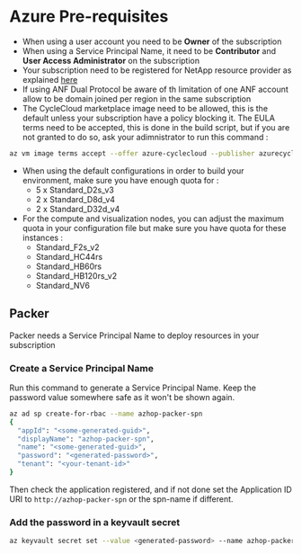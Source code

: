 # Azure Pre-requisites

- When using a user account you need to be **Owner** of the subscription
- When using a Service Principal Name, it need to be **Contributor** and **User Access Administrator** on the subscription
- Your subscription need to be registered for NetApp resource provider as explained [here](https://docs.microsoft.com/en-us/azure/azure-netapp-files/azure-netapp-files-register#waitlist)
- If using ANF Dual Protocol be aware of th limitation of one ANF account allow to be domain joined per region in the same subscription
- The CycleCloud marketplace image need to be allowed, this is the default unless your subscription have a policy blocking it. The EULA terms need to be accepted, this is done in the build script, but if you are not granted to do so, ask your adimnistrator to run this command :
```bash
az vm image terms accept --offer azure-cyclecloud --publisher azurecyclecloud --plan cyclecloud-81
```
- When using the default configurations in order to build your environment, make sure you have enough quota for :
  - 5 x Standard_D2s_v3 
  - 2 x Standard_D8d_v4 
  - 2 x Standard_D32d_v4
- For the compute and visualization nodes, you can adjust the maximum quota in your configuration file but make sure you have quota for these instances :
  - Standard_F2s_v2
  - Standard_HC44rs
  - Standard_HB60rs
  - Standard_HB120rs_v2
  - Standard_NV6

## Packer
Packer needs a Service Principal Name to deploy resources in your subscription
### Create a Service Principal Name

Run this command to generate a Service Principal Name. Keep the password value somewhere safe as it won't be shown again.
```bash
az ad sp create-for-rbac --name azhop-packer-spn
{
  "appId": "<some-generated-guid>",
  "displayName": "azhop-packer-spn",
  "name": "<some-generated-guid>",
  "password": "<generated-password>",
  "tenant": "<your-tenant-id>"
}
```

Then check the application registered, and if not done set the Application ID URI to `http://azhop-packer-spn` or the spn-name if different.


### Add the password in a keyvault secret

```bash
az keyvault secret set --value <generated-password> --name azhop-packer-spn --vault-name <your-keyvault>
```

